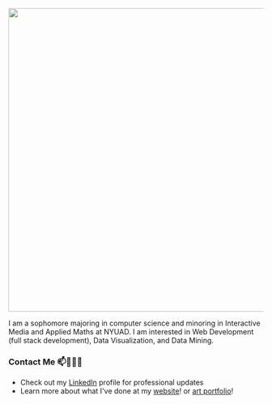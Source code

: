 <!--
**sashanksilwal/sashanksilwal** is a ✨ _special_ ✨ repository because its `README.md` (this file) appears on your GitHub profile.

Here are some ideas to get you started:

- 🔭 I’m currently working on ...
- 🌱 I’m currently learning ...
- 👯 I’m looking to collaborate on ...
- 🤔 I’m looking for help with ...
- 💬 Ask me about ...
- 📫 How to reach me: ...
- 😄 Pronouns: ...
- ⚡ Fun fact: ...
-->
<p align="center">
<img src = "https://github.com/sashanksilwal/sashanksilwal/blob/master/banner-text.gif" width = 600>
  </p>
I am a sophomore majoring in computer science and minoring in Interactive Media and Applied Maths at NYUAD. I am interested in Web Development (full stack development), Data Visualization, and Data Mining. 

### Contact Me 📫👩🏻‍💻
- Check out my [LinkedIn](https://www.linkedin.com/in/sashank-silwal-a3606a1a0/) profile for professional updates
- Learn more about what I've done at my [website](https://sashanksilwal.github.io)! or [art portfolio](https://sashanksilwal.github.io/portfolio/index.html)!
